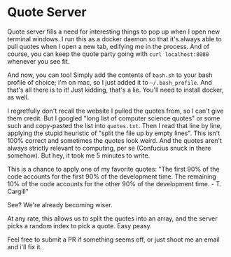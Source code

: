 # Quote Server

Quote server fills a need for interesting things to pop up when I open new terminal windows. I run this as a docker daemon so that it's always able to pull quotes when I open a new tab, edifying me in the process. And of course, you can keep the quote party going with `curl localhost:8080` whenever you see fit.

And now, you can too! Simply add the contents of `bash.sh` to your bash profile of choice; i'm on mac, so I just added it to `~/.bash_profile`. And that's all there is to it! Just kidding, that's a lie. You'll need to install docker, as well.

I regretfully don't recall the website I pulled the quotes from, so I can't give them credit. But I googled "long list of computer science quotes" or some such and copy-pasted the list into `quotes.txt`. Then I read that line by line, applying the stupid heuristic of "split the file up by empty lines". This isn't 100% correct and sometimes the quotes look weird. And the quotes aren't always strictly relevant to computing, per se (Confucius snuck in there somehow). But hey, it took me 5 minutes to write.

This is a chance to apply one of my favorite quotes: "The first 90% of the code accounts for the first 90% of the development time. The remaining 10% of the code accounts for the other 90% of the development time. - T. Cargill"

See? We're already becoming wiser.

At any rate, this allows us to split the quotes into an array, and the server picks a random index to pick a quote. Easy peasy.

Feel free to submit a PR if something seems off, or just shoot me an email and i'll fix it.

